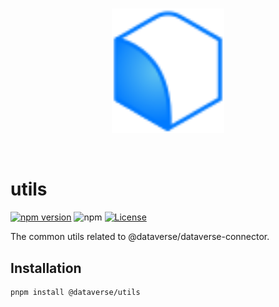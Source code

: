 <br/>
<p align="center">
<a href=" " target="_blank">
<img src="https://github.com/dataverse-os/dataverse-connector/raw/main/logo.svg" width="180" alt="Dataverse logo">
</a >
</p >
<br/>

# utils

[![npm version](https://img.shields.io/npm/v/@dataverse/utils.svg)](https://www.npmjs.com/package/@dataverse/utils)
![npm](https://img.shields.io/npm/dw/@dataverse/utils)
[![License](https://img.shields.io/npm/l/@dataverse/utils.svg)](https://github.com/dataverse-os/utils/blob/main/LICENSE.md)

The common utils related to @dataverse/dataverse-connector.

## Installation

```bash
pnpm install @dataverse/utils
```

